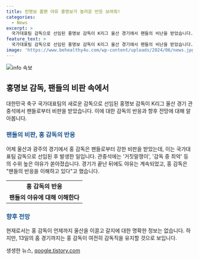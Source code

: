 ```yaml
---
title: 런명보 홈팬 야유 홍명보가 놀라운 반응 보여줘!
categories:
  - News
excerpt: >
  국가대표팀 감독으로 선임된 홍명보 감독이 K리그 울산 경기에서 팬들의 비난을 받았습니다. 관중석에는 감독을 향한 욕설이 적힌 현수막이 걸렸고, 경기가 끝난 뒤에도 야유가 이어졌습니다. 홍 감독은 팬들의 반응을 이해하겠다고 했지만, 분노는 잠재적으로 계속될 전망입니다. 홍 감독이 언제까지 울산을 이끌지는 미지수지만, 현재로서는 감독이 유지될 것으로 보입니다.
feature_text: >
  국가대표팀 감독으로 선임된 홍명보 감독이 K리그 울산 경기에서 팬들의 비난을 받았습니다. 관중석에는 감독을 향한 욕설이 적힌 현수막이 걸렸고, 경기가 끝난 뒤에도 야유가 이어졌습니다. 홍 감독은 팬들의 반응을 이해하겠다고 했지만, 분노는 잠재적으로 계속될 전망입니다. 홍 감독이 언제까지 울산을 이끌지는 미지수지만, 현재로서는 감독이 유지될 것으로 보입니다.
image: 'https://www.behealthy4u.com/wp-content/uploads/2024/06/news.jpg'
---
```


<p><img src="https://www.behealthy4u.com/wp-content/uploads/2024/06/news.jpg" alt="info 속보" /></p>

<h2 data-ke-size="size26">홍명보 감독, 팬들의 비판 속에서</h2>

<p data-ke-size="size16">대한민국 축구 국가대표팀의 새로운 감독으로 선임된 홍명보 감독이 K리그 울산 경기 관중석에서 팬들로부터 비판을 받았습니다. 이에 대한 감독의 반응과 향후 전망에 대해 알아봅니다.</p>

<h3><b><span style="color: #1a5490;">팬들의 비판, 홍 감독의 반응</span></b></h3>

<p data-ke-size="size16">어제 울산과 광주의 경기에서 홍 감독은 팬들로부터 강한 비판을 받았는데, 이는 국가대표팀 감독으로 선임된 후 발생한 일입니다. 관중석에는 '거짓말쟁이', '감독 중 최악' 등의 수위 높은 야유가 쏟아졌습니다. 경기가 끝난 뒤에도 야유는 계속되었고, 홍 감독은 "팬들의 반응을 이해하고 있다"고 했습니다.</p>

<table>
    <tr>
        <td style="text-align: center; height: 17px;"><b>홍 감독의 반응</b></td>
    </tr>
    <tr>
        <td style="text-align: center; height: 17px;"><b>팬들의 야유에 대해 이해한다</b></td>
    </tr>
</table>

<h3><b><span style="color: #1a5490;">향후 전망</span></b></h3>

<p data-ke-size="size16">현재로서는 홍 감독이 언제까지 울산을 이끌고 갈지에 대한 명확한 정보는 없습니다. 하지만, 13일의 홈 경기까지는 홍 감독이 여전히 감독직을 유지할 것으로 보입니다.</p>
생생한 뉴스, <a href="https://qoogle.tistory.com" rel="dofollow">qoogle.tistory.com</a>


